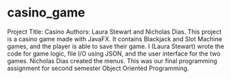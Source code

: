 # casino_game
Project Title: Casino
Authors: Laura Stewart and Nicholas Dias. 
This project is a casino game made with JavaFX. It contains Blackjack and Slot Machine games, and the player is able to save their game.
I (Laura Stewart) wrote the code for game logic, file I/O using JSON, and the user interface for the two games. Nicholas Dias created the 
menus.
This was our final programming assignment for second semester Object Oriented Programming.
